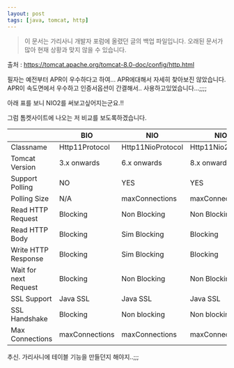 ```yaml
---
layout: post
tags: [java, tomcat, http]
---
```


> 이 문서는 가리사니 개발자 포럼에 올렸던 글의 백업 파일입니다.
오래된 문서가 많아 현재 상황과 맞지 않을 수 있습니다.



출처 : https://tomcat.apache.org/tomcat-8.0-doc/config/http.html


필자는 예전부터 APR이 우수하다고 하여... APR에대해서 자세히 찾아보진 않았습니다.
APR이 속도면에서 우수하고 인증서옵션이 간결해서.. 사용하고있었습니다...;;;;

아래 표를 보니 NIO2를 써보고싶어지는군요.!!

그럼 톰켓사이트에 나오는 저 비교를 보도록하겠습니다.

|  | BIO | NIO | NIO2 | APR |
| ------- | ------- | ------- | ------- | ------- |
| Classname | Http11Protocol | Http11NioProtocol	|	Http11Nio2Protocol	|	Http11AprProtocol |
| Tomcat Version	 | 		3.x onwards			 | 6.x onwards		 | 	8.x onwards		 | 		5.5.x onwards |
| Support Polling	 | 		NO				 | 		YES				 | 		YES			 | 				YES |
| Polling Size			 | 	N/A				 | 		maxConnections	 | 	maxConnections		 | 	maxConnections |
| Read HTTP Request	 | 	Blocking		 | 		Non Blocking	 | 		Non Blocking			 | 	Blocking |
| Read HTTP Body		 | 	Blocking		 | 		Sim Blocking		 | 	Blocking		 | 			Blocking |
| Write HTTP Response	 | 	Blocking		 | 		Sim Blocking	 | 		Blocking	 | 				Blocking |
| Wait for next Request	 | 	Blocking		 | 		Non Blocking	 | 		Non Blocking	 | 			Non Blocking |
| SSL Support			 | 	Java SSL			 | 	Java SSL		 | 		Java SSL			 | 		OpenSSL |
| SSL Handshake		 | 	Blocking			 | 	Non	blocking	 | 	Non blocking			 | 	Blocking |
| Max Connections		 | 	maxConnections	 | 	maxConnections	 | 	maxConnections	 | 		maxConnections |


추신.
가리사니에 테이블 기능을 만들던지 해야지..;;;